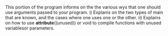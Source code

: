 This portion of the program informs on the the various wys that one should use arguments passed to your program.
i) Explanis on the two types of main that are known, and the cases where one uses one or the other.
ii) Explains on how to use __attribute__((unused)) or void to compile functions with unused variablesor parameters.
